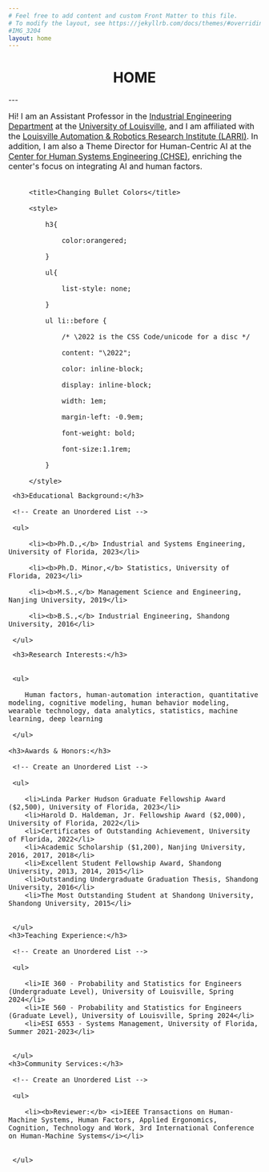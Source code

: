 ```yaml
---
# Feel free to add content and custom Front Matter to this file.
# To modify the layout, see https://jekyllrb.com/docs/themes/#overriding-theme-defaults
#IMG_3204
layout: home
---
```

<h1 align="center">HOME</h1>
<!-- <div align='center'><font size='60'>Projects</font></div> -->
---

<br/> 
<!-- <style>
img  {
  float: right;
  margin-left: 20px;
}
</style> -->


<!-- <img height='450' align="right" src="assets/images/banners/IMG_3204.jpeg"/> 
 <p style="text-align:justify; text-justify:inter-ideograph;"> -->
<font size=3>Hi! I am an Assistant Professor in the <a href="https://engineering.louisville.edu/academics/departments/industrial/" target="_blank">Industrial Engineering Department</a> at the <a href="https://louisville.edu/" target="_blank">University of Louisville</a>, and I am affiliated with the  <a href="https://engineering.louisville.edu/research/centersinstitutes/larri/" target="_blank">Louisville Automation & Robotics Research Institute (LARRI)</a>. In addition, I am also a Theme Director for Human-Centric AI at the <a href="https://engineering.louisville.edu/research/centersinstitutes/human-systems-engineering/" target="_blank">Center for Human Systems Engineering (CHSE)</a>, enriching the center's focus on integrating AI and human factors.<br/><br/>


<html>
    <head>

         <title>Changing Bullet Colors</title>

         <style>

             h3{

                 color:orangered;

             }

             ul{

                 list-style: none;

             }

             ul li::before {

                 /* \2022 is the CSS Code/unicode for a disc */

                 content: "\2022";  

                 color: inline-block; 

                 display: inline-block; 

                 width: 1em;

                 margin-left: -0.9em;

                 font-weight: bold;

                 font-size:1.1rem;

             }

         </style>

   </head>

   <body>

     <h3>Educational Background:</h3>

     <!-- Create an Unordered List -->

     <ul>

         <li><b>Ph.D.,</b> Industrial and Systems Engineering, University of Florida, 2023</li>

         <li><b>Ph.D. Minor,</b> Statistics, University of Florida, 2023</li>

         <li><b>M.S.,</b> Management Science and Engineering, Nanjing University, 2019</li>

         <li><b>B.S.,</b> Industrial Engineering, Shandong University, 2016</li>

     </ul>

   <!-- </body>


   <body> -->

     <h3>Research Interests:</h3>


     <ul>

        Human factors, human-automation interaction, quantitative modeling, cognitive modeling, human behavior modeling, wearable technology, data analytics, statistics, machine learning, deep learning 

     </ul>

    <h3>Awards & Honors:</h3>

     <!-- Create an Unordered List -->

     <ul>

        <li>Linda Parker Hudson Graduate Fellowship Award ($2,500), University of Florida, 2023</li>
        <li>Harold D. Haldeman, Jr. Fellowship Award ($2,000), University of Florida, 2022</li>
        <li>Certificates of Outstanding Achievement, University of Florida, 2022</li>
        <li>Academic Scholarship ($1,200), Nanjing University, 2016, 2017, 2018</li>
        <li>Excellent Student Fellowship Award, Shandong University, 2013, 2014, 2015</li>
        <li>Outstanding Undergraduate Graduation Thesis, Shandong University, 2016</li>
        <li>The Most Outstanding Student at Shandong University, Shandong University, 2015</li>
 

     </ul>
    <h3>Teaching Experience:</h3>

     <!-- Create an Unordered List -->

     <ul>

        <li>IE 360 - Probability and Statistics for Engineers (Undergraduate Level), University of Louisville, Spring 2024</li>
        <li>IE 560 - Probability and Statistics for Engineers (Graduate Level), University of Louisville, Spring 2024</li>
        <li>ESI 6553 - Systems Management, University of Florida, Summer 2021-2023</li>
 

     </ul> 
    <h3>Community Services:</h3>

     <!-- Create an Unordered List -->

     <ul>

        <li><b>Reviewer:</b> <i>IEEE Transactions on Human-Machine Systems, Human Factors, Applied Ergonomics, Cognition, Technology and Work, 3rd International Conference on Human-Machine Systems</i></li>
    

     </ul> 
   </body>

</html>

<!-- My research covers a range of application areas including transportation, medical systems, and defense systems. If you'd like to learn more about my research experience, please visit my <a href="/Projects.html" target="_blank">PROJECTS</a> page. <br/><br/><br/> -->

<!-- <b>Click <a href="/assets/images/banners/Update_CV_YL_0928.pdf" download="cv.pdf">HERE</a> to download my resume.</b><br/><br/><br/> -->



</font>
 <!-- </p> -->





